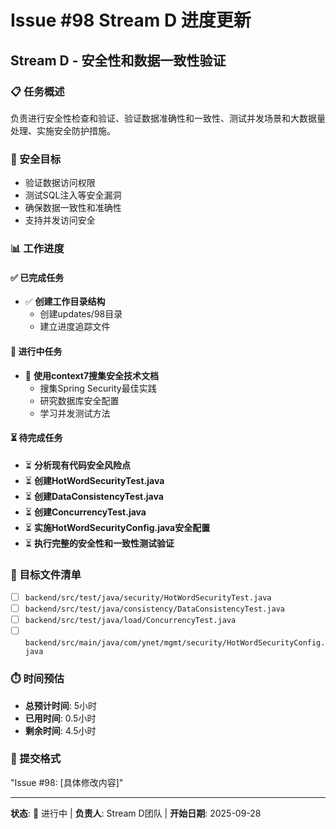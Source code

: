 # Issue #98 Stream D 进度更新

## Stream D - 安全性和数据一致性验证

### 📋 任务概述
负责进行安全性检查和验证、验证数据准确性和一致性、测试并发场景和大数据量处理、实施安全防护措施。

### 🎯 安全目标
- 验证数据访问权限
- 测试SQL注入等安全漏洞
- 确保数据一致性和准确性
- 支持并发访问安全

### 📊 工作进度

#### ✅ 已完成任务
- ✅ **创建工作目录结构**
  - 创建updates/98目录
  - 建立进度追踪文件

#### 🔄 进行中任务
- 🔄 **使用context7搜集安全技术文档**
  - 搜集Spring Security最佳实践
  - 研究数据库安全配置
  - 学习并发测试方法

#### ⏳ 待完成任务
- ⏳ **分析现有代码安全风险点**
- ⏳ **创建HotWordSecurityTest.java**
- ⏳ **创建DataConsistencyTest.java**
- ⏳ **创建ConcurrencyTest.java**
- ⏳ **实施HotWordSecurityConfig.java安全配置**
- ⏳ **执行完整的安全性和一致性测试验证**

### 📁 目标文件清单
- [ ] `backend/src/test/java/security/HotWordSecurityTest.java`
- [ ] `backend/src/test/java/consistency/DataConsistencyTest.java`
- [ ] `backend/src/test/java/load/ConcurrencyTest.java`
- [ ] `backend/src/main/java/com/ynet/mgmt/security/HotWordSecurityConfig.java`

### ⏱️ 时间预估
- **总预计时间**: 5小时
- **已用时间**: 0.5小时
- **剩余时间**: 4.5小时

### 📝 提交格式
"Issue #98: [具体修改内容]"

---

**状态**: 🔄 进行中 | **负责人**: Stream D团队 | **开始日期**: 2025-09-28